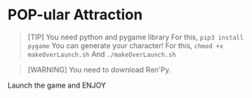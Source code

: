 # POP-ular Attraction

> [TIP]
> You need python and pygame library
> For this, `pip3 install pygame`
> You can generate your character!
> For this, `chmod +x makeOverLaunch.sh`
> And `./makeOverLaunch.sh`

> [WARNING]
> You need to download Ren'Py.

Launch the game and ENJOY